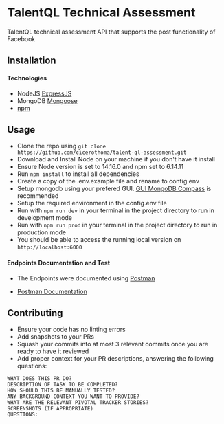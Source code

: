 # TalentQL Technical Assessment
TalentQL technical assessment API that supports the post functionality of Facebook

## Installation

#### Technologies
* NodeJS [ExpressJS](https://expressjs.com/)
* MongoDB [Mongoose](https://mongoosejs.com/)
* [npm](https://www.npmjs.com/)


## Usage

* Clone the repo using ```git clone https://github.com/cicerothoma/talent-ql-assessment.git``` 
* Download and Install Node on your machine if you don't have it install
* Ensure Node version is set to 14.16.0 and npm set to 6.14.11
* Run ```npm install``` to install all dependencies
* Create a copy of the .env.example file and rename to config.env
* Setup mongodb using your prefered GUI. [GUI MongoDB Compass](https://www.mongodb.com/products/compass) is recommended
* Setup the required environment in the config.env file
* Run with ```npm run dev``` in your terminal in the project directory to run in development mode
* Run with ```npm run prod``` in your terminal in the project directory to run in production mode
* You should be able to access the running local version on ```http://localhost:6000```

#### Endpoints Documentation and Test

- The Endpoints were documented using [Postman](https://www.postman.com/)

- [Postman Documentation](https://documenter.getpostman.com/view/11729266/TzeRpqQC)


## Contributing

* Ensure your code has no linting errors
* Add snapshots to your PRs
* Squash your commits into at most 3 relevant commits once you are ready to have it reviewed
* Add proper context for your PR descriptions, answering the following questions:

```
WHAT DOES THIS PR DO?
DESCRIPTION OF TASK TO BE COMPLETED?
HOW SHOULD THIS BE MANUALLY TESTED?
ANY BACKGROUND CONTEXT YOU WANT TO PROVIDE?
WHAT ARE THE RELEVANT PIVOTAL TRACKER STORIES?
SCREENSHOTS (IF APPROPRIATE)
QUESTIONS:
```

